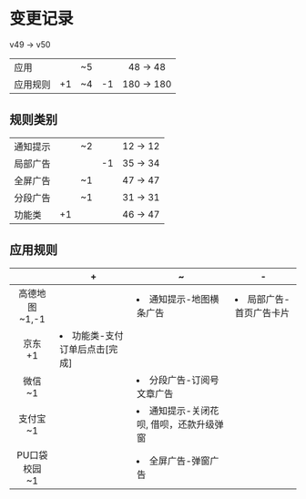 # 变更记录

v49 -> v50

||||||
|-|:-:|:-:|:-:|:-:|
|应用||~5||48 -> 48|
|应用规则|+1|~4|-1|180 -> 180|

## 规则类别

||||||
|-|:-:|:-:|:-:|:-:|
|通知提示||~2||12 -> 12|
|局部广告|||-1|35 -> 34|
|全屏广告||~1||47 -> 47|
|分段广告||~1||31 -> 31|
|功能类|+1|||46 -> 47|

## 应用规则

||+|~|-|
|:-:|-|-|-|
|高德地图<br>~1,-1||<li>通知提示-地图横条广告|<li>局部广告-首页广告卡片|
|京东<br>+1|<li>功能类-支付订单后点击[完成]|||
|微信<br>~1||<li>分段广告-订阅号文章广告||
|支付宝<br>~1||<li>通知提示-关闭花呗, 借呗，还款升级弹窗||
|PU口袋校园<br>~1||<li>全屏广告-弹窗广告||
